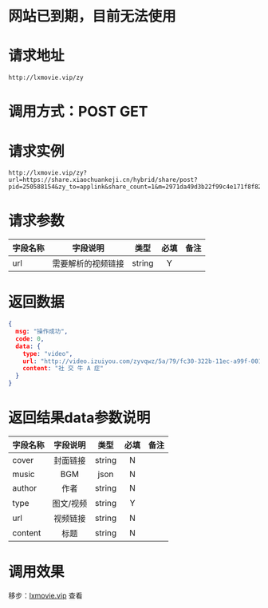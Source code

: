# 网站已到期，目前无法使用
# 请求地址

```
http://lxmovie.vip/zy
```

# 调用方式：POST GET

# 请求实例

```
http://lxmovie.vip/zy?url=https://share.xiaochuankeji.cn/hybrid/share/post?pid=250588154&zy_to=applink&share_count=1&m=2971da49d3b22f99c4e171f8f82715cd&d=3ef201eef6020a5c4948d22736b7e944b8b64a5d5103b54e781ea0c18e9edc8b2ccf064ae1f3930fb02086e5b31295e6&app=zuiyou&recommend=r0&name=n0&title_type=t0
```

# 请求参数

|字段名称       |字段说明         |类型            |必填            |备注     |
| -------------|:--------------:|:--------------:|:--------------:| ------:|
|url|需要解析的视频链接|string|Y||

# 返回数据

```json
{
  msg: "操作成功",
  code: 0,
  data: {
    type: "video",
    url: "http://video.izuiyou.com/zyvqwz/5a/79/fc30-322b-11ec-a99f-00163e0e67b8",
    content: "社 交 牛 A 症"
  }
}
```

# 返回结果data参数说明

|字段名称       |字段说明         |类型            |必填            |备注     |
| -------------|:--------------:|:--------------:|:--------------:| ------:|
|cover|封面链接|string|N||
|music|BGM|json|N||
|author|作者|string|N||
|type|图文/视频|string|Y||
|url|视频链接|string|N||
|content|标题|string|N||


# 调用效果

移步：[lxmovie.vip](lxmovie.vip) 查看




